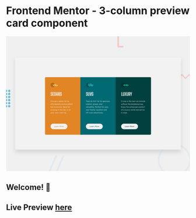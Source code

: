 # Frontend Mentor - 3-column preview card component

![Design preview for the 3-column preview card component coding challenge](./design/desktop-preview.jpg)

## Welcome! 👋
<h2>Live Preview <a href="https://ahmedseleem480.github.io/front-end-mentor-challenge-1/">here</a></h2>
